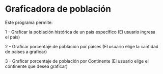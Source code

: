 
# Graficadora de población

Este programa permite:

 1 - Graficar la población histórica de un país específico (El usuario ingresa el pais)
 
 2 - Graficar porcentaje de población por paises (El usuario elige la cantidad de paises a graficar)
 
 3 - Graficar porcentaje de población por Continente (El usuario elige el continente que desea graficar) 

